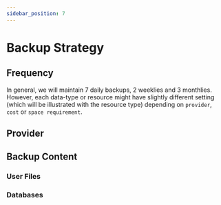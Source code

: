 ```yaml
---
sidebar_position: 7
---
```


# Backup Strategy

## Frequency

In general, we will maintain 7 daily backups, 2 weeklies and 3 monthlies.  
However, each data-type or resource might have slightly different setting (which will be illustrated with the resource type) depending on `provider`, `cost` or `space requirement`.

## Provider

## Backup Content

### User Files

### Databases
